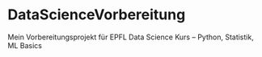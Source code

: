 # DataScienceVorbereitung
Mein Vorbereitungsprojekt für EPFL Data Science Kurs – Python, Statistik, ML Basics
